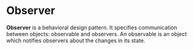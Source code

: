 # Observer

**Observer** is a behavioral design pattern. It specifies communication between objects: observable and observers. An observable is an object which notifies observers about the changes in its state.